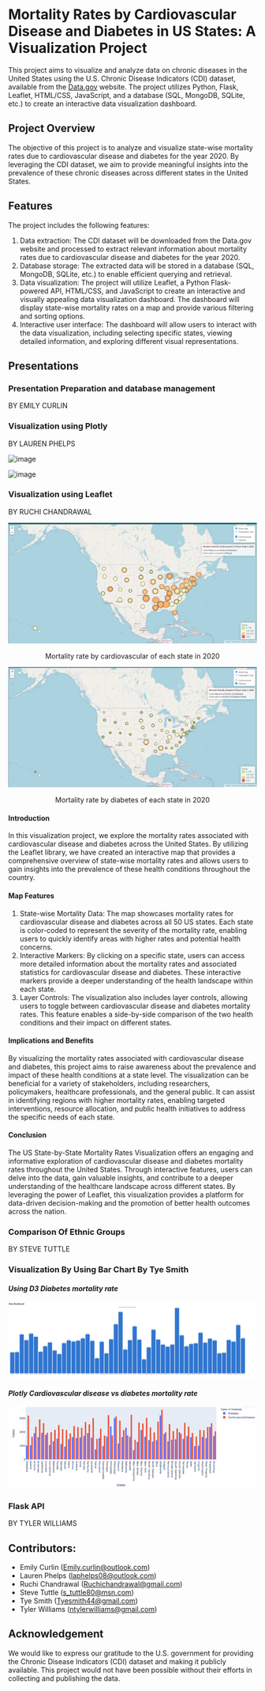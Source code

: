 
# Mortality Rates by Cardiovascular Disease and Diabetes in US States: A Visualization Project

This project aims to visualize and analyze data on chronic diseases in the United States using the U.S. Chronic Disease Indicators (CDI) dataset, available from the [Data.gov](https://catalog.data.gov/dataset/u-s-chronic-disease-indicators-cdi) website. The project utilizes Python, Flask, Leaflet, HTML/CSS, JavaScript, and a database (SQL, MongoDB, SQLite, etc.) to create an interactive data visualization dashboard.
## Project Overview
The objective of this project is to analyze and visualize state-wise mortality rates due to cardiovascular disease and diabetes for the year 2020. By leveraging the CDI dataset, we aim to provide meaningful insights into the prevalence of these chronic diseases across different states in the United States.
## Features
The project includes the following features:
1. Data extraction: The CDI dataset will be downloaded from the Data.gov website and processed to extract relevant information about mortality rates due to cardiovascular disease and diabetes for the year 2020.
2. Database storage: The extracted data will be stored in a database (SQL, MongoDB, SQLite, etc.) to enable efficient querying and retrieval.
3. Data visualization: The project will utilize Leaflet, a Python Flask-powered API, HTML/CSS, and JavaScript to create an interactive and visually appealing data visualization dashboard. The dashboard will display state-wise mortality rates on a map and provide various filtering and sorting options.
4. Interactive user interface: The dashboard will allow users to interact with the data visualization, including selecting specific states, viewing detailed information, and exploring different visual representations.

## Presentations
### Presentation Preparation and database management
BY EMILY CURLIN




### Visualization using Plotly
BY LAUREN PHELPS

![image](https://github.com/lphelpspittman/Project_3/assets/127759770/ef774644-8908-40e4-a405-03a6865cd161)

![image](https://github.com/lphelpspittman/Project_3/assets/127759770/ef52432d-b19e-4b54-836e-05d12711e598)




### Visualization using Leaflet 
BY RUCHI CHANDRAWAL

![Cardiovascular](Images/Ruchi_cardiovascular.png)
<p align="center">Mortality rate by cardiovascular of each state in 2020</p>  

![Diabetes](Images/Ruchi_diabetes.png)
<p align="center">Mortality rate by diabetes of each state in 2020</p>

#### Introduction
In this visualization project, we explore the mortality rates associated with cardiovascular disease and diabetes across the United States. By utilizing the Leaflet library, we have created an interactive map that provides a comprehensive overview of state-wise mortality rates and allows users to gain insights into the prevalence of these health conditions throughout the country.
#### Map Features
1. State-wise Mortality Data: The map showcases mortality rates for cardiovascular disease and diabetes across all 50 US states. Each state is color-coded to represent the severity of the mortality rate, enabling users to quickly identify areas with higher rates and potential health concerns.
2. Interactive Markers: By clicking on a specific state, users can access more detailed information about the mortality rates and associated statistics for cardiovascular disease and diabetes. These interactive markers provide a deeper understanding of the health landscape within each state.
3. Layer Controls: The visualization also includes layer controls, allowing users to toggle between cardiovascular disease and diabetes mortality rates. This feature enables a side-by-side comparison of the two health conditions and their impact on different states.

#### Implications and Benefits
By visualizing the mortality rates associated with cardiovascular disease and diabetes, this project aims to raise awareness about the prevalence and impact of these health conditions at a state level. The visualization can be beneficial for a variety of stakeholders, including researchers, policymakers, healthcare professionals, and the general public. It can assist in identifying regions with higher mortality rates, enabling targeted interventions, resource allocation, and public health initiatives to address the specific needs of each state.

#### Conclusion
The US State-by-State Mortality Rates Visualization offers an engaging and informative exploration of cardiovascular disease and diabetes mortality rates throughout the United States. Through interactive features, users can delve into the data, gain valuable insights, and contribute to a deeper understanding of the healthcare landscape across different states. By leveraging the power of Leaflet, this visualization provides a platform for data-driven decision-making and the promotion of better health outcomes across the nation.

### Comparison Of Ethnic Groups
BY STEVE TUTTLE




### Visualization By Using Bar Chart By Tye Smith
####  *Using D3 Diabetes mortality rate*
![](https://github.com/lphelpspittman/Project_3/blob/main/Images/d3_not_readable.png)

#### *Plotly Cardiovascular disease vs diabetes mortality rate*
![](https://github.com/lphelpspittman/Project_3/blob/main/Images/plotly.png)


### Flask API
BY TYLER WILLIAMS


## Contributors: 
* Emily Curlin (Emily.curlin@outlook.com)
* Lauren Phelps (laphelps08@outlook.com)
* Ruchi Chandrawal (Ruchichandrawal@gmail.com)
* Steve Tuttle (s_tuttle80@msn.com)
* Tye Smith (Tyesmith44@gmail.com)
* Tyler Williams (ntylerwilliams@gmail.com)



## Acknowledgement
We would like to express our gratitude to the U.S. government for providing the Chronic Disease Indicators (CDI) dataset and making it publicly available. This project would not have been possible without their efforts in collecting and publishing the data.



